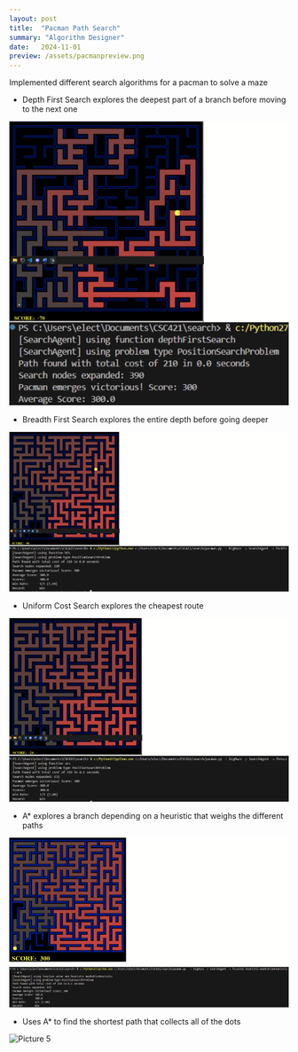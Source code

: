 ```yaml
---
layout: post
title:  "Pacman Path Search"
summary: "Algorithm Designer"
date:   2024-11-01
preview: /assets/pacmanpreview.png
---
```


Implemented different search algorithms for a pacman to solve a maze

- Depth First Search explores the deepest part of a branch before moving to the next one

![Picture 1](/assets/pacman_dfs.png)

- Breadth First Search explores the entire depth before going deeper

![Picture 2](/assets/pacman_bfs.png)

- Uniform Cost Search explores the cheapest route

![Picture 3](/assets/pacman_ucs.png)

- A* explores a branch depending on a heuristic that weighs the different paths

![Picture 4](/assets/pacman_astar.png)

- Uses A* to find the shortest path that collects all of the dots

![Picture 5](/assets/pacmansearch.png)
